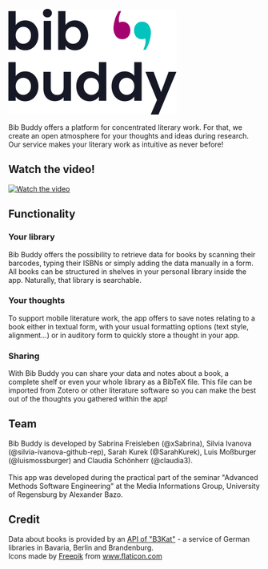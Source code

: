 ![Bib Buddy Logo - the text Bib Buddy with quotation marks that resemble a smilie.](https://github.com/UniRegensburg/unsere-app-fur-die-universitat-regensburg-bib-buddy/blob/main/Design/Logo/BibBuddy.png "Bib Buddy Logo")

Bib Buddy offers a platform for concentrated literary work. For that, we create an open atmosphere for your thoughts and ideas during research. Our service makes your literary work as intuitive as never before!

## Watch the video!
[![Watch the video](https://user-images.githubusercontent.com/44579990/115031462-78aa3300-9ec8-11eb-8a00-1525ddf38488.png)](https://github.com/UniRegensburg/unsere-app-fur-die-universitat-regensburg-bib-buddy/blob/app-video/ScreenshotsWiki/VideoBenutzung.mp4?raw=true)

## Functionality
### Your library
Bib Buddy offers the possibility to retrieve data for books by scanning their barcodes, typing their ISBNs or simply adding the data manually in a form. All books can be structured in shelves in your personal library inside the app. Naturally, that library is searchable.

### Your thoughts
To support mobile literature work, the app offers to save notes relating to a book either in textual form, with your usual formatting options (text style, alignment...) or in auditory form to quickly store a thought in your app.

### Sharing
With Bib Buddy you can share your data and notes about a book, a complete shelf or even your whole library as a BibTeX file. This file can be imported from Zotero or other literature software so you can make the best out of the thoughts you gathered within the app!

## Team
Bib Buddy is developed by Sabrina Freisleben (@xSabrina), Silvia Ivanova (@silvia-ivanova-github-rep), Sarah Kurek (@SarahKurek), Luis Moßburger (@luismossburger) and Claudia Schönherr (@claudia3).<br><br>
This app was developed during the practical part of the seminar "Advanced Methods Software Engineering" at the Media Informations Group, University of Regensburg by Alexander Bazo.

## Credit
Data about books is provided by an <a href="https://lod.b3kat.de">API of "B3Kat"</a> - a service of German libraries in Bavaria, Berlin and Brandenburg.<br>
Icons made by <a href="https://www.freepik.com" title="Freepik">Freepik</a> from <a href="https://www.flaticon.com/" title="Flaticon">www.flaticon.com</a>
